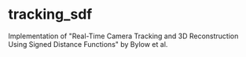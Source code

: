 # tracking_sdf
Implementation of "Real-Time Camera Tracking and 3D Reconstruction Using Signed Distance Functions" by Bylow et al.
